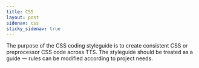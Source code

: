 ```yaml
---
title: CSS
layout: post
sidenav: css
sticky_sidenav: true
---
```


The purpose of the CSS coding styleguide is to create consistent CSS or
preprocessor CSS code across TTS. The styleguide should be treated as a guide
&mdash; rules can be modified according to project needs.
